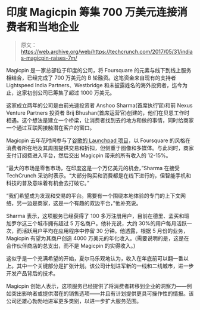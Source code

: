 # 印度 Magicpin 筹集 700 万美元连接消费者和当地企业 

> 原文：<https://web.archive.org/web/https://techcrunch.com/2017/05/31/indias-magicpin-raises-7m/>

Magicpin 是一家总部位于印度的公司，将 Foursquare 的元素与线下到线上服务相结合，已经完成了 700 万美元的 B 轮融资。这笔资金来自现有的支持者 Lightspeed India Partners、Westbridge 和未披露姓名的海外投资者，迄今为止，这家初创公司已筹集了超过 1000 万美元。

这家成立两年的公司是由前光速投资者 Anshoo Sharma(首席执行官)和前 Nexus Venture Partners 投资者 Brij Bhushan(首席运营官)创建的，他们在贝恩工作时相遇。这个想法是建立一个桥梁，让消费者找到去的地方和做的事情，同时给商家一个通过互联网接触潜在客户的窗口。

Magicpin 去年花时间参与了[谷歌的 Launchpad 项目](https://web.archive.org/web/20221002231709/https://magicpin.in/blog/tag/google-launchpad/)，以 Foursquare 的风格在消费者所在地及其周围提供交易和折扣，但侧重于图像和多媒体。与此同时，商家支付订阅费进入平台，然后交出 Magicpin 带来的所有收入的 12-15%。

“最大的市场是零售市场，在印度这是一个万亿美元的机会，”Sharma 在接受 TechCrunch 采访时表示。“大部分购买和消费都是在线下进行的，但智能手机和科技的普及意味着有机会去打破它。”

“我们希望成为发现和交易的平台。需要有一个围绕本地体验的专门的上下文网络，另一边是商家，这是一个有趣的双边平台，”他补充说。

Sharma 表示，这项服务已经获得了 100 多万注册用户，目前在德里、孟买和班加罗尔这三个城市拥有超过 5 万名商户。他补充说，大约 30%的用户每月活跃一次，而活跃用户平均在应用程序中停留 30 分钟。他透露，根据 5 月份的业务，Magicpin 有望为其商户创造 4000 万美元的年化收入。(需要说明的是，这是在合作伙伴商店的总支出，而不是 Magicpin 的实得收入。)

这似乎是一个充满希望的开始，夏尔马乐观地认为，收入在年底前可以翻一番以上。其中一个关键部分是扩张计划。该公司计划进军新的一线和二线城市，进一步开发产品背后的技术。

Magicpin 创始人表示，这项服务已经提供了将消费者转移到企业的洞察力——例如突出影响者或提供潜在的销售选项——并且有计划提供更具可操作性的情报。该公司还雄心勃勃地进军更多类别，以进一步扩大服务范围。